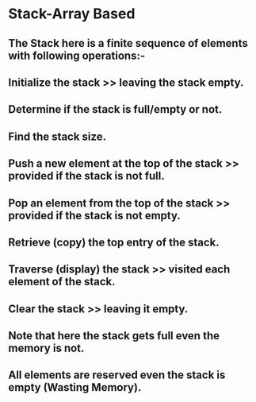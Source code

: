 # Stack-Array Based

## The Stack here is a finite sequence of elements with following operations:-
## Initialize the stack >> leaving the stack empty.
## Determine if the stack is full/empty or not.
## Find the stack size.
## Push a new element at the top of the stack >> provided if the stack is not full.
## Pop an element from the top of the stack >> provided if the stack is not empty.
## Retrieve (copy) the top entry of the stack. 
## Traverse (display) the stack >> visited each element of the stack.
## Clear the stack >> leaving it empty.

## Note that here the stack gets full even the memory is not.
## All elements are reserved even the stack is empty (Wasting Memory).